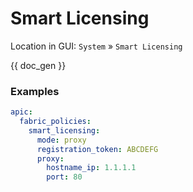 # Smart Licensing

Location in GUI:
`System` » `Smart Licensing`


{{ doc_gen }}

### Examples

```yaml
apic:
  fabric_policies:
    smart_licensing:
      mode: proxy
      registration_token: ABCDEFG
      proxy:
        hostname_ip: 1.1.1.1
        port: 80
```

